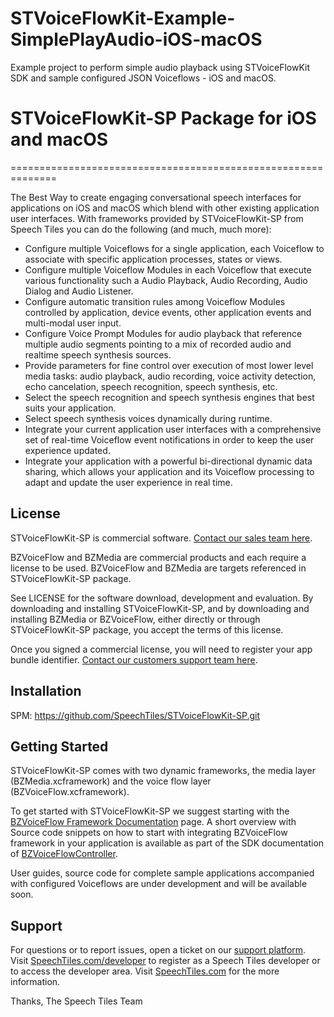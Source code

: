# STVoiceFlowKit-Example-SimplePlayAudio-iOS-macOS
Example project to perform simple audio playback using STVoiceFlowKit SDK and sample configured JSON Voiceflows - iOS and macOS.

# STVoiceFlowKit-SP Package for iOS and macOS
 ==============================================================

The Best Way to create engaging conversational speech interfaces for applications on iOS and macOS which blend with other existing application user interfaces. With frameworks provided by STVoiceFlowKit-SP from Speech Tiles you can do the following (and much, much more):

* Configure multiple Voiceflows for a single application, each Voiceflow to associate with specific application processes, states or views.
* Configure multiple Voiceflow Modules in each Voiceflow that execute various functionality such a Audio Playback, Audio Recording, Audio Dialog and Audio Listener.
* Configure automatic transition rules among Voiceflow Modules controlled by application, device events, other application events and multi-modal user input.
* Configure Voice Prompt Modules for audio playback that reference multiple audio segments pointing to a mix of recorded audio and realtime speech synthesis sources.
* Provide parameters for fine control over execution of most lower level media tasks: audio playback, audio recording, voice activity detection, echo cancelation, speech recognition, speech synthesis, etc.
* Select the speech recognition and speech synthesis engines that best suits your application.
* Select speech synthesis voices dynamically during runtime.
* Integrate your current application user interfaces with a comprehensive set of real-time Voiceflow event notifications in order to keep the user experience updated.
* Integrate your application with a powerful bi-directional dynamic data sharing, which allows your application and its Voiceflow processing to adapt and update the user experience in real time.

## License

STVoiceFlowKit-SP is commercial software. [Contact our sales team here](https://speechtiles.com/contact-us.php).

BZVoiceFlow and BZMedia are commercial products and each require a license to be used. BZVoiceFlow and BZMedia are targets referenced in STVoiceFlowKit-SP package.

See LICENSE for the software download, development and evaluation. By downloading and installing STVoiceFlowKit-SP, and by downloading and installing BZMedia or BZVoiceFlow, either directly or through STVoiceFlowKit-SP package, you accept the terms of this license.

Once you signed a commercial license, you will need to register your app bundle identifier. [Contact our customers support team here](https://speechtiles.com/developer/support.php). 

## Installation

SPM: https://github.com/SpeechTiles/STVoiceFlowKit-SP.git

## Getting Started

STVoiceFlowKit-SP comes with two dynamic frameworks, the media layer (BZMedia.xcframework) and the voice flow layer (BZVoiceFlow.xcframework).

To get started with STVoiceFlowKit-SP we suggest starting with the [BZVoiceFlow Framework Documentation](https://speechtiles.com/developerdoc/BZVoiceFlowDoc/macOS-iOS/api/html/index.php) page. A short overview with Source code snippets on how to start with integrating BZVoiceFlow framework in your application is available as part of the SDK documentation of [BZVoiceFlowController](https://speechtiles.com/developerdoc/BZVoiceFlowDoc/macOS-iOS/api/html/Classes/BZVoiceFlowController.php).

User guides, source code for complete sample applications accompanied with configured Voiceflows are under development and will be available soon.

## Support

For questions or to report issues, open a ticket on our [support platform](https://speechtiles.com/developer/support.php). Visit [SpeechTiles.com/developer](https://www.speechTiles.com/developer) to register as a Speech Tiles developer or to access the developer area. Visit [SpeechTiles.com](https://www.speechTiles.com) for the more information.

Thanks,
The Speech Tiles Team

